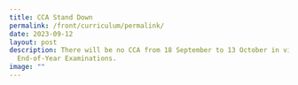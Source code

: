 ```yaml
---
title: CCA Stand Down
permalink: /front/curriculum/permalink/
date: 2023-09-12
layout: post
description: There will be no CCA from 18 September to 13 October in view of the
  End-of-Year Examinations.
image: ""
---
```

